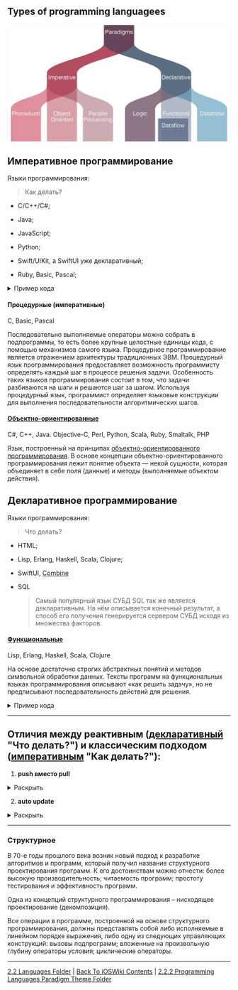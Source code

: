 ## Types of programming languagees

![Paradigms](https://github.com/eldaroid/pictures/blob/master/iOSWiki/DesignPatterns/Paradigms.png?raw=true)

## Императивное программирование

Языки программирования:

> Как делать?

* C/C++/C#;

* Java;

* JavaScript;

* Python; 

* Swift/UIKit, а SwiftUI уже декларативный;

* Ruby, Basic, Pascal;

<details><summary>Пример кода</summary>
<p>

```swift
private func fetchData(from url: URL, completion: @escaping ([User]) -> Void) {
    let dataTask = URLSession.shared.dataTask(with: url) { data, _, error in
        if let _ = error {
            completion([])
        }
        guard let data = data else {
            return completion([])
        }    
        do {
            let decoder = JSONDecoder()
            let users = try decoder.decode([User].self, from: data)
            DispatchQueue.main.async {
                completion(users)
            }
        } catch {
            completion([])
        }
    }
    
    dataTask.resume()
}
```

</p>
</details>

#### Процедурные (императивные)

C, Basic, Pascal

Последовательно выполняемые операторы можно собрать в подпрограммы, то есть более крупные целостные единицы кода, с помощью механизмов самого языка. Процедурное программирование является отражением архитектуры традиционных ЭВМ. Процедурный язык программирования предоставляет возможность программисту определять каждый шаг в процессе решения задачи. Особенность таких языков программирования состоит в том, что задачи разбиваются на шаги и решаются шаг за шагом. Используя процедурный язык, программист определяет языковые конструкции для выполнения последовательности алгоритмических шагов.

#### [Объектно-ориентированные](./2.2.2%20Paradigm/2.2.2.2%20Imperative/2.2.2.2.2%20OOP.md)

C#, C++, Java. Objective-C, Perl, Python, Scala, Ruby, Smaltalk, PHP

Язык, построенный на принципах [объектно-ориентированного программирования](./2.2.2%20Paradigm/2.2.2.2%20Imperative/2.2.2.2.2%20OOP.md). В основе концепции объектно-ориентированного программирования лежит понятие объекта — некой сущности, которая объединяет в себе поля (данные) и методы (выполняемые объектом действия).

## Декларативное программирование

Языки программирования:

> Что делать?

* HTML;

* Lisp, Erlang, Haskell, Scala, Clojure;

* SwiftUI, [Combine](/4%20Linkage/4.1%20Frameworks/4.1.4%20Combine/)

* SQL

    > Самый популярный язык СУБД SQL так же является декларативным. На нём описывается конечный результат, а способ его получения генерируется сервером СУБД исходя из множества факторов.

#### [Функциональные](./2.2.2%20Paradigm/2.2.2.1%20Declarative/2.2.2.1.1%20FunctionalProgramming(FP).md)

Lisp, Erlang, Haskell, Scala, Clojure

На основе достаточно строгих абстрактных понятий и методов символьной обработки данных. Тексты программ на функциональных языках программирования описывают «как решить задачу», но не предписывают последовательность действий для решения.


<details><summary>Пример кода</summary>
<p>

```swift
private func fetchData(from url: URL) -> AnyPublisher<[User], Never> {
     URLSession.shared.dataTaskPublisher(for: url)
        .map { $0.data }
        .decode(type: [User].self, decoder: JSONDecoder())
        .receive(on: DispatchQueue.main)
        .replaceError(with: [])
        .eraseToAnyPublisher()
}
```

</p>
</details>

-----

## Отличия между реактивным ([декларативный](./2.2.2%20Paradigm/2.2.2.1%20Declarative/) "Что делать?") и классическим подходом ([императивным](./2.2.2%20Paradigm/2.2.2.2%20Imperative/) "Как делать?"):

1) **push вместо pull**

<details><summary>Раскрыть</summary>
<p>

Разница в том, как именно мы работаем с данными. Вместо самостоятельного извлечения каких-либо данных (например, из массива или UserDefaults), мы пишем код таким образом, чтобы **объект сам отправлял актуальные на текущий момент данные, а также все последующие изменения**.

Другими словами, массив (или сервис) перестает быть статичным набором элементов и превращается в поток данных, который сам отправляет содержащиеся в нем элементы один за другим.

</p>
</details>

2) **auto update**

<details><summary>Раскрыть</summary>
<p>

В [императивном](./2.2.2%20Paradigm/2.2.2.2%20Imperative/) подходе нам надо самостоятельно следить за данными: проверять на актуальность и обновлять.

В реактивном подходе данные всегда будут в консистентном виде.

Например, в социальной сети для авторизованного пользователя могут быть доступны функции, недоступные анонимному пользователю. А также в зависимости от состояния может по-разному выглядеть интерфейс.

Смена статуса авторизации может произойти на одном табе, а перерисовать экраны мы должны во всем приложении. Пользователь может разлогиниться самостоятельно, а также его может выкинуть система, если, допустим, «протухнет» токен. Что делать?

В императивном подходе без использования паттерна наблюдателя у нас был бы сервис с таймером, время от времени проверяющий статус пользователя. Как только статус изменится, мы бы сохранили его и принудительно перерисовали интерфейс, начав заново опрашивать сервис о статусе. В этом случае мы похожи на ослика из Шрека: «А сейчас? Уже можно? Может, пора?».

В реактивном подходе мы бы просто подписались на изменения в сервисе на нужных экранах и перерисовывали интерфейс при необходимости.

Примером из мира iOS-разработки может послужить переход от MRC к ARC — когда было необходимо самостоятельно следить за количеством сильных ссылок на объект и вызывать методы retain / release.

</p>
</details>

----

### Структурное

В 70-е годы прошлого века возник новый подход к разработке алгоритмов и программ, который получил название структурного проектирования программ. К его достоинствам можно отнести: более высокую производительность; читаемость программ; простоту тестирования и эффективность программ.

Одна из концепций структурного программирования – нисходящее проектирование (декомпозиция).

Все операции в программе, построенной на основе структурного
программирования, должны представлять собой либо исполняемые в
линейном порядке выражения, либо одну из следующих управляющих
конструкций: вызовы подпрограмм; вложенные на произвольную глубину операторы условия; циклические операторы. 

---

[2.2 Languages Folder](../2.1%20Algoritms/) | [Back To iOSWiki Contents](https://github.com/eldaroid/iOSWiki) | [2.2.2 Programming Languages Paradigm Theme Folder](./2.2.2%20Paradigm/)
